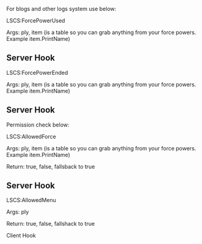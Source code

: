 For blogs and other logs system use below:

LSCS:ForcePowerUsed

Args: ply, item (is a table so you can grab anything from your force powers. Example item.PrintName)

Server Hook
--------------------
LSCS:ForcePowerEnded

Args: ply, item (is a table so you can grab anything from your force powers. Example item.PrintName)

Server Hook
--------------------
Permission check below:

LSCS:AllowedForce

Args: ply, item (is a table so you can grab anything from your force powers. Example item.PrintName)

Return: true, false, fallsback to true

Server Hook
--------------------
LSCS:AllowedMenu

Args: ply

Return: true,  false, fallshack to true

Client Hook
